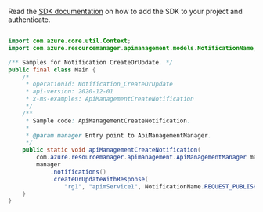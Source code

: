 Read the [SDK documentation](https://github.com/Azure/azure-sdk-for-java/blob/azure-resourcemanager-apimanagement_1.0.0-beta.2/sdk/apimanagement/azure-resourcemanager-apimanagement/README.md) on how to add the SDK to your project and authenticate.

```java

import com.azure.core.util.Context;
import com.azure.resourcemanager.apimanagement.models.NotificationName;

/** Samples for Notification CreateOrUpdate. */
public final class Main {
    /*
     * operationId: Notification_CreateOrUpdate
     * api-version: 2020-12-01
     * x-ms-examples: ApiManagementCreateNotification
     */
    /**
     * Sample code: ApiManagementCreateNotification.
     *
     * @param manager Entry point to ApiManagementManager.
     */
    public static void apiManagementCreateNotification(
        com.azure.resourcemanager.apimanagement.ApiManagementManager manager) {
        manager
            .notifications()
            .createOrUpdateWithResponse(
                "rg1", "apimService1", NotificationName.REQUEST_PUBLISHER_NOTIFICATION_MESSAGE, null, Context.NONE);
    }
}
```
